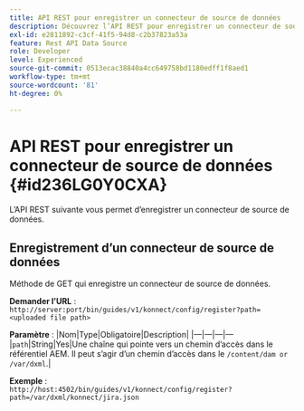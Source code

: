 ```yaml
---
title: API REST pour enregistrer un connecteur de source de données
description: Découvrez l’API REST pour enregistrer un connecteur de source de données
exl-id: e2811892-c3cf-41f5-94d8-c2b37823a53a
feature: Rest API Data Source
role: Developer
level: Experienced
source-git-commit: 0513ecac38840a4cc649758bd1180edff1f8aed1
workflow-type: tm+mt
source-wordcount: '81'
ht-degree: 0%

---
```


# API REST pour enregistrer un connecteur de source de données {#id236LG0Y0CXA}

L’API REST suivante vous permet d’enregistrer un connecteur de source de données.

## Enregistrement d’un connecteur de source de données

Méthode de GET qui enregistre un connecteur de source de données.

**Demander l’URL** :
`http://server:port/bin/guides/v1/konnect/config/register?path=<uploaded file path>`

**Paramètre** :
|Nom|Type|Obligatoire|Description|
|—|—|—|—
|`path`|String|Yes|Une chaîne qui pointe vers un chemin d’accès dans le référentiel AEM. Il peut s’agir d’un chemin d’accès dans le `/content/dam or /var/dxml`.|

**Exemple** :\
`http://host:4502/bin/guides/v1/konnect/config/register?path=/var/dxml/konnect/jira.json`
